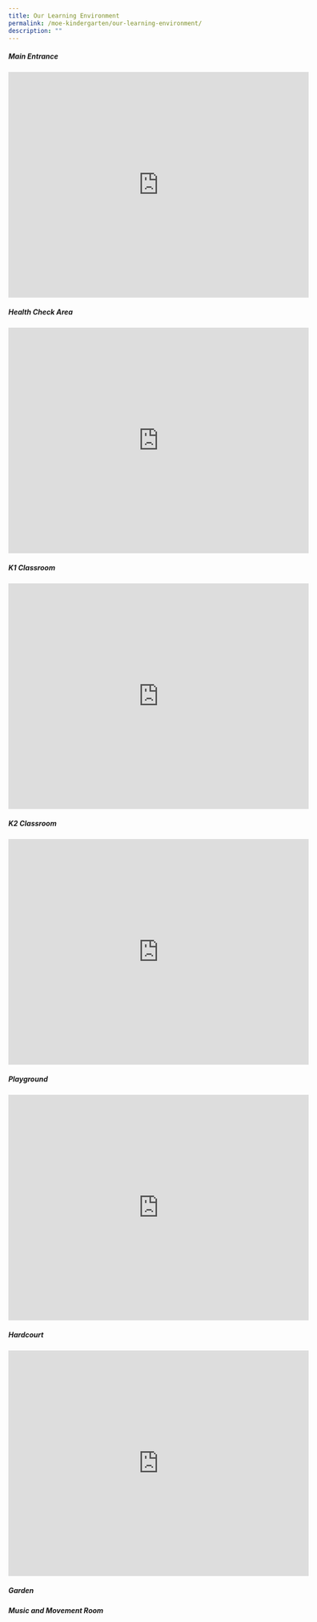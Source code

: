 ```yaml
---
title: Our Learning Environment
permalink: /moe-kindergarten/our-learning-environment/
description: ""
---
```

##### Main Entrance

<iframe src="https://www.google.com/maps/embed?pb=!4v1673953611424!6m8!1m7!1sCAoSLEFGMVFpcE9GVVlONC1GZVVjSDlNTnpKbTBvWnE3UTgtWnhyVkp2Wi03T25q!2m2!1d1.3829575!2d103.89637471!3f244.07!4f-0.9200000000000017!5f0.7820865974627469" width="600" height="450" style="border:0;" allowfullscreen="" loading="lazy"></iframe>


##### Health Check Area

<iframe loading="lazy" allowfullscreen="" style="border:0;" height="450" width="600" src="https://www.google.com/maps/embed?pb=!4v1673954345167!6m8!1m7!1sCAoSLEFGMVFpcE1PenJLUEFFZzZ1WUpxUGdUNjl1SmF6cW9pa2J6RlY2VmRZUGRU!2m2!1d1.38294678!2d103.89593482!3f259.06!4f-19.439999999999998!5f0.4000000000000002"></iframe>


##### K1 Classroom

<iframe src="https://www.google.com/maps/embed?pb=!4v1673954395453!6m8!1m7!1sCAoSLEFGMVFpcFBmanhxcmhvR0d0NG1yaVdPTEVLdjBQTXV0ZGJNV1VadjcyX2tn!2m2!1d1.38285561!2d103.89612258!3f57.95!4f0.20999999999999375!5f0.7820865974627469" width="600" height="450" style="border:0;" allowfullscreen="" loading="lazy"></iframe>


##### K2 Classroom

<iframe loading="lazy" allowfullscreen="" style="border:0;" height="450" width="600" src="https://www.google.com/maps/embed?pb=!4v1673954421897!6m8!1m7!1sCAoSLEFGMVFpcE1ZV3ZwcFhLOUxZRHdYclpULW93c3E0d1BRb0pMUjVORzNaT3Aw!2m2!1d1.38288243!2d103.89613498!3f137.47!4f0.010000000000005116!5f0.7820865974627469"></iframe>


##### Playground 

<iframe src="https://www.google.com/maps/embed?pb=!4v1673954453977!6m8!1m7!1sCAoSLEFGMVFpcFBpM2FOc1FBSWhXZWowdnpGV2wzUkkxMUJhb09ra19xS29sM09a!2m2!1d1.38310364!2d103.89635056!3f252.92!4f0.4099999999999966!5f0.7820865974627469" width="600" height="450" style="border:0;" allowfullscreen="" loading="lazy"></iframe>

##### Hardcourt

<iframe loading="lazy" allowfullscreen="" style="border:0;" height="450" width="600" src="https://www.google.com/maps/embed?pb=!4v1673954479757!6m8!1m7!1sCAoSLEFGMVFpcE00NkdvNUhCb0VWRjJQSF9ucTloR1UtV3N6VkxuSUlqdW1kaEJu!2m2!1d1.3831881!2d103.89605284!3f289.16!4f0.4899999999999949!5f0.7820865974627469"></iframe>


##### Garden  
##### Music and Movement Room